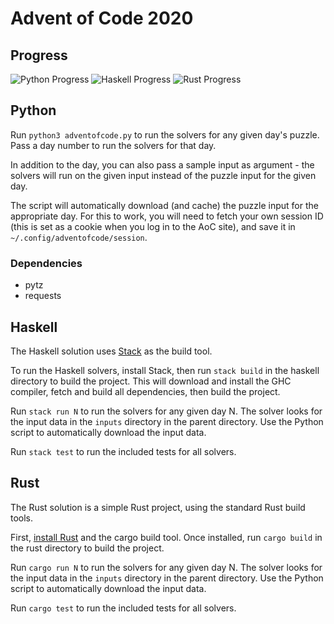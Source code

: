 # Advent of Code 2020

## Progress
![Python Progress](http://weemadarthur.metapath.org/aoc/2020/Python.svg)
![Haskell Progress](http://weemadarthur.metapath.org/aoc/2020/Haskell.svg)
![Rust Progress](http://weemadarthur.metapath.org/aoc/2020/Rust.svg)

## Python

Run `python3 adventofcode.py` to run the solvers for any given day's
puzzle. Pass a day number to run the solvers for that day.

In addition to the day, you can also pass a sample input as argument -
the solvers will run on the given input instead of the puzzle input
for the given day.

The script will automatically download (and cache) the puzzle input
for the appropriate day. For this to work, you will need to fetch your
own session ID (this is set as a cookie when you log in to the AoC
site), and save it in `~/.config/adventofcode/session`.

### Dependencies

* pytz
* requests

## Haskell

The Haskell solution uses [Stack](https://www.haskellstack.org/) as
the build tool.

To run the Haskell solvers, install Stack, then run `stack build` in
the haskell directory to build the project. This will download and
install the GHC compiler, fetch and build all dependencies, then build
the project.

Run `stack run N` to run the solvers for any given day N. The solver
looks for the input data in the `inputs` directory in the parent
directory. Use the Python script to automatically download the input
data.

Run `stack test` to run the included tests for all solvers.

## Rust

The Rust solution is a simple Rust project, using the standard Rust
build tools.

First, [install Rust](https://www.rust-lang.org/learn/get-started) and
the cargo build tool. Once installed, run `cargo build` in the rust
directory to build the project.

Run `cargo run N`  to run the solvers for any given day N. The solver
looks for the input data in the `inputs` directory in the parent
directory. Use the Python script to automatically download the input
data.

Run `cargo test` to run the included tests for all solvers.
